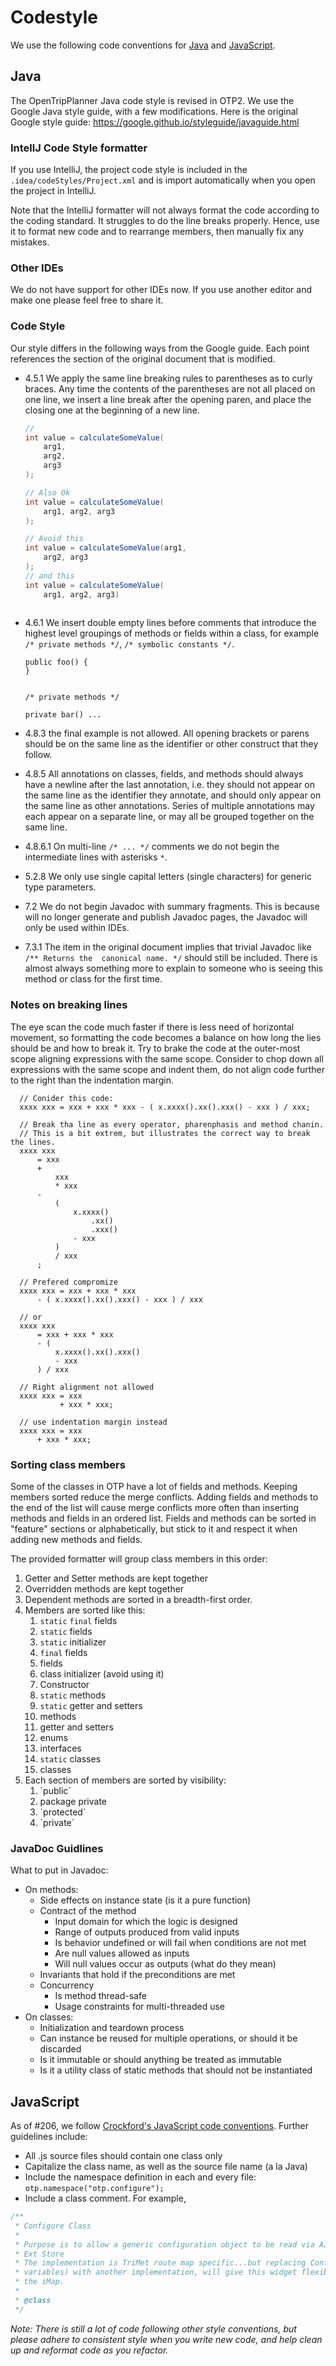 # Codestyle

We use the following code conventions for [Java](#Java) and [JavaScript](#JavaScript).

## Java
The OpenTripPlanner Java code style is revised in OTP2. We use the Google Java style guide, with a 
few modifications. Here is the original Google style guide: 
https://google.github.io/styleguide/javaguide.html

### IntellJ Code Style formatter 
If you use IntelliJ, the project code style is included in the `.idea/codeStyles/Project.xml` and
is import automatically when you open the project in IntelliJ.

Note that the IntelliJ formatter will not always format the code according to the coding standard.
It struggles to do the line breaks properly. Hence, use it to format new code and to rearrange 
members, then manually fix any mistakes.

### Other IDEs
We do not have support for other IDEs now. If you use another editor and make one please feel free
to share it.  

### Code Style

Our style differs in the following ways from the Google guide. Each point references the section of
the original document that is modified.

  - 4.5.1 We apply the same line breaking rules to parentheses as to curly braces. Any time the
    contents of the parentheses are not all placed on one line, we insert a line break after the
    opening paren, and place the closing one at the beginning of a new line. 
    ```java
    // 
    int value = calculateSomeValue(
        arg1, 
        arg2, 
        arg3
    );

    // Also Ok
    int value = calculateSomeValue(
        arg1, arg2, arg3 
    );

    // Avoid this
    int value = calculateSomeValue(arg1,
        arg2, arg3 
    );
    // and this
    int value = calculateSomeValue(
        arg1, arg2, arg3) 
        
    ```
    
  - 4.6.1 We insert double empty lines before comments that introduce the highest level groupings of
    methods or fields within a class, for example `/* private methods */`, 
    `/* symbolic constants */`. 
    ```
    public foo() { 
    }
    
    
    /* private methods */
    
    private bar() ...
    ```
  - 4.8.3 the final example is not allowed. All opening brackets or parens should be on the same
    line as the identifier or other construct that they follow.
  - 4.8.5 All annotations on classes, fields, and methods should always have a newline after the
    last annotation, i.e. they should not appear on the same line as the identifier they annotate,
    and should only appear on the same line as other annotations. Series of multiple annotations may
    each appear on a separate line, or may all be grouped together on the same line.
  - 4.8.6.1 On multi-line `/* ... */` comments we do not begin the intermediate lines with asterisks
    `*`.
  - 5.2.8 We only use single capital letters (single characters) for generic type parameters.
  - 7.2 We do not begin Javadoc with summary fragments. This is because will no longer generate and
    publish Javadoc pages, the Javadoc will only be used within IDEs.
  - 7.3.1 The item in the original document implies that trivial Javadoc like `/** Returns the 
    canonical name. */` should still be included. There is almost always something more to explain
    to someone who is seeing this method or class for the first time.

### Notes on breaking lines
The eye scan the code much faster if there is less need of horizontal movement, so formatting the 
code becomes a balance on how long the lies should be and how to break it. Try to brake the code
at the outer-most scope aligning expressions with the same scope. Consider to chop down all 
expressions with the same scope and indent them, do not align code further to the right than the
indentation margin.
```
  // Conider this code:
  xxxx xxx = xxx + xxx * xxx - ( x.xxxx().xx().xxx() - xxx ) / xxx;

  // Break tha line as every operator, pharenphasis and method chanin.
  // This is a bit extrem, but illustrates the correct way to break the lines.
  xxxx xxx 
      = xxx 
      + 
          xxx 
          * xxx 
      - 
          ( 
              x.xxxx()
                  .xx()
                  .xxx() 
              - xxx 
          ) 
          / xxx
      ;

  // Prefered compromize
  xxxx xxx = xxx + xxx * xxx 
      - ( x.xxxx().xx().xxx() - xxx ) / xxx

  // or 
  xxxx xxx 
      = xxx + xxx * xxx 
      - ( 
          x.xxxx().xx().xxx() 
          - xxx 
      ) / xxx
```
```
  // Right alignment not allowed
  xxxx xxx = xxx 
           + xxx * xxx; 
  
  // use indentation margin instead
  xxxx xxx = xxx
      + xxx * xxx; 

```

### Sorting class members
Some of the classes in OTP have a lot of fields and methods. Keeping members sorted reduce the
merge conflicts. Adding fields and methods to the end of the list will cause merge conflicts 
more often than inserting methods and fields in an ordered list. Fields and methods can be sorted
in "feature" sections or alphabetically, but stick to it and respect it when adding new methods 
and fields.

The provided formatter will group class members in this order:

  1. Getter and Setter methods are kept together
  2. Overridden methods are kept together
  3. Dependent methods are sorted in a breadth-first order.
  4. Members are sorted like this:
     1. `static` `final` fields
     2. `static` fields
     3. `static` initializer
     4. `final` fields
     5. fields
     6. class initializer (avoid using it)
     7. Constructor
     8. `static` methods
     9. `static` getter and setters
     10. methods
     11. getter and setters
     12. enums
     13. interfaces
     14. `static` classes
     15. classes
  5. Each section of members are sorted by visibility:
     1. ´public´
     2. package private
     3. ´protected´
     4. ´private´
   

### JavaDoc Guidlines

What to put in Javadoc:
- On methods: 
  - Side effects on instance state (is it a pure function)
  - Contract of the method
    - Input domain for which the logic is designed
    - Range of outputs produced from valid inputs
    - Is behavior undefined or will fail when conditions are not met
    - Are null values allowed as inputs
    - Will null values occur as outputs (what do they mean)
  - Invariants that hold if the preconditions are met
  - Concurrency
    - Is method thread-safe
    - Usage constraints for multi-threaded use
- On classes:
  - Initialization and teardown process
  - Can instance be reused for multiple operations, or should it be discarded
  - Is it immutable or should anything be treated as immutable
  - Is it a utility class of static methods that should not be instantiated
  
## JavaScript
  
As of #206, we follow [Crockford's JavaScript code conventions](http://javascript.crockford.com/code.html). Further guidelines include:
  
  * All .js source files should contain one class only
  * Capitalize the class name, as well as the source file name (a la Java)
  * Include the namespace definition in each and every file: `otp.namespace("otp.configure");`
  * Include a class comment. For example,                                                                                                      
  
```javascript
/**
 * Configure Class
 *
 * Purpose is to allow a generic configuration object to be read via AJAX/JSON, and inserted into an
 * Ext Store
 * The implementation is TriMet route map specific...but replacing ConfigureStore object (or member
 * variables) with another implementation, will give this widget flexibility for other uses beyond 
 * the iMap.
 *
 * @class
 */
```
  
*Note: There is still a lot of code following other style conventions, but please adhere to 
consistent style when you write new code, and help clean up and reformat code as you refactor.*
